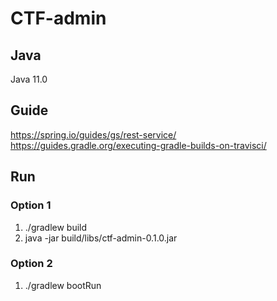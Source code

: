 # CTF-admin

## Java
Java 11.0

## Guide
https://spring.io/guides/gs/rest-service/
https://guides.gradle.org/executing-gradle-builds-on-travisci/

## Run 
### Option 1
1. ./gradlew build
2. java -jar build/libs/ctf-admin-0.1.0.jar 

### Option 2
1. ./gradlew bootRun

